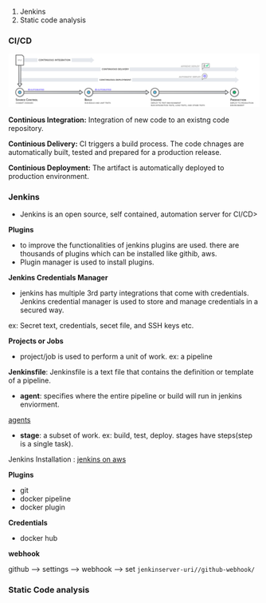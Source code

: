 
1. Jenkins
2. Static code analysis

### CI/CD 

![CI/CD](images/ci-cd.png)

**Continious Integration:** Integration of new code to an existng code repository.

**Continious Delivery:** CI triggers a build process. The code chnages are automatically built, tested and prepared for a production release.

**Continious Deployment:** The artifact is automatically deployed to production environment.


### Jenkins

- Jenkins is an open source, self contained, automation server for CI/CD>


**Plugins**

- to improve the functionalities of jenkins plugins are used. there are thousands of plugins which can be installed like githib, aws.
- Plugin manager is used to install plugins.

**Jenkins Credentials Manager**

- jenkins has multiple 3rd party integrations that come with credentials. Jenkins credential manager is used  to store and manage credentials in a secured way.

ex: Secret text, credentials, secet file, and SSH keys etc.

**Projects or Jobs**

- project/job is used to perform a unit of work. ex: a pipeline



**Jenkinsfile**: Jenkinsfile is a text file that contains the definition or template of a pipeline.

- **agent**: specifies where the entire pipeline or build will run in jenkins enviorment. 

[agents](https://www.jenkins.io/doc/book/pipeline/syntax/#agent)

- **stage**: a subset of work. ex: build, test, deploy. stages  have  steps(step is a single task).


Jenkins Installation : [jenkins on aws](https://www.jenkins.io/doc/tutorials/tutorial-for-installing-jenkins-on-AWS/)



**Plugins**

- git
- docker pipeline
- docker plugin


**Credentials**

- docker hub


**webhook**

github --> settings --> webhook --> set `jenkinserver-uri//github-webhook/`



### Static Code analysis




